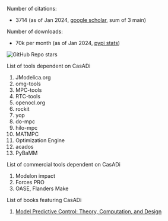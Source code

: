 Number of citations:
  * 3714 (as of Jan 2024, [google scholar](https://scholar.google.com/citations?user=EGVRNtEAAAAJ&hl=en&oi=sra), sum of 3 main)
    
Number of downloads:
  * 70k per month (as of Jan 2024, [pypi stats](https://pypistats.org/packages/casadi))


![GitHub Repo stars](https://img.shields.io/github/stars/casadi/casadi)



List of tools dependent on CasADi
 1. JModelica.org
 2. omg-tools
 3. MPC-tools
 4. RTC-tools
 5. openocl.org
 6. rockit
 7. yop
 8. do-mpc
 9. hilo-mpc
 10. MATMPC
 11. Optimization Engine
 12. acados
 13. PyBaMM

List of commercial tools dependent on CasADi
 1. Modelon impact
 2. Forces PRO
 3. OASE, Flanders Make

List of books featuring CasADi
 1. [Model Predictive Control: Theory, Computation, and Design](https://sites.engineering.ucsb.edu/~jbraw/mpc/)
